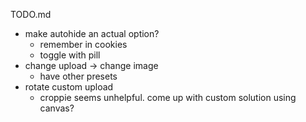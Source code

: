 TODO.md

- make autohide an actual option?
  - remember in cookies
  - toggle with pill
- change upload -> change image
  - have other presets
- rotate custom upload
  - croppie seems unhelpful. come up with custom solution using canvas?
